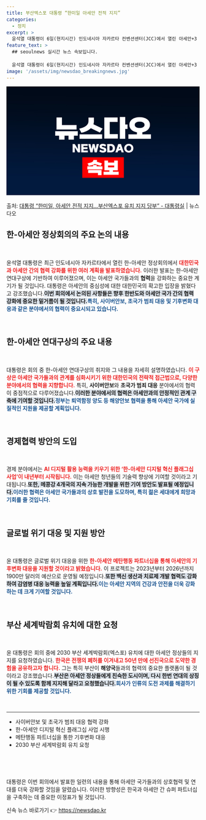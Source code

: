 ```yaml
---
title: 부산엑스포 대통령 “한미일 아세안 전적 지지”
categories:
  - 정치
excerpt: >
  윤석열 대통령이 6일(현지시간) 인도네시아 자카르타 컨벤션센터(JCC)에서 열린 아세안+3 정상회의에서 발언…
feature_text: >
  ## seoulnews 실시간 뉴스 속보입니다.

  윤석열 대통령이 6일(현지시간) 인도네시아 자카르타 컨벤션센터(JCC)에서 열린 아세안+3 정상회의에서 발언…
image: '/assets/img/newsdao_breakingnews.jpg'
---
```


![뉴스다오 속보](/assets/img/newsdao_breakingnews.jpg)

<p>출처: <a href="https://newsdao.kr/1840" rel="dofollow">대통령 “한미일, 아세안 전적 지지…부산엑스포 유치 지지 당부” - 대통령실</a> | 뉴스다오</p>

<h2 data-ke-size="size26">한-아세안 정상회의의 주요 논의 내용</h2>

<p data-ke-size="size16">&nbsp;</p>

윤석열 대통령은 최근 인도네시아 자카르타에서 열린 한-아세안 정상회의에서 <b><span style="color: #ee2323;">대한민국과 아세안 간의 협력 강화를 위한 여러 계획을 발표하였습니다.</span></b> 이러한 발표는 한-아세안 연대구상에 기반하여 이루어졌으며, 이는 아세안 국가들과의 <b>협력</b>을 강화하는 중요한 계기가 될 것입니다. 대통령은 아세안의 중심성에 대한 대한민국의 확고한 입장을 밝혔다고 강조했습니다.<b><span style="background-color: #21538527;">이번 회의에서 논의된 사항들은 향후 한반도와 아세안 국가 간의 <b>협력 강화</b>에 중요한 밑거름이 될 것입니다.</span></b><b><span style="color: #1a5490;">특히, 사이버안보, 초국가 범죄 대응 및 기후변화 대응과 같은 분야에서의 협력이 중요시되고 있습니다.</span></b>

<p data-ke-size="size16">&nbsp;</p>

<h2 data-ke-size="size26">한-아세안 연대구상의 주요 내용</h2>

<p data-ke-size="size16">&nbsp;</p>

대통령은 회의 중 한-아세안 연대구상의 취지와 그 내용을 자세히 설명하였습니다. <b><span style="color: #ee2323;">이 구상은 아세안 국가들과의 관계를 심화시키기 위한 대한민국의 전략적 접근법으로, 다양한 분야에서의 협력을 지향합니다.</span></b> 특히, <b>사이버안보</b>와 <b>초국가 범죄 대응</b> 분야에서의 협력이 중점적으로 다루어졌습니다.<b><span style="background-color: #21538527;">이러한 분야에서의 협력은 아세안과의 안정적인 관계 구축에 기여할 것입니다.</span></b><b><span style="color: #1a5490;">정부는 퇴역함정 양도 등 해양안보 협력을 통해 아세안 국가에 실질적인 지원을 제공할 계획입니다.</span></b>

<p data-ke-size="size16">&nbsp;</p>

<h2 data-ke-size="size26">경제협력 방안의 도입</h2>

<p data-ke-size="size16">&nbsp;</p>

경제 분야에서는 <b><span style="color: #ee2323;">AI 디지털 활용 능력을 키우기 위한 ‘한-아세안 디지털 혁신 플래그십 사업’이 내년부터 시작됩니다.</span></b> 이는 아세안 청년들의 기술력 향상에 기여할 것이라고 기대됩니다.<b><span style="background-color: #21538527;">또한, 메콩강 4개국의 지속 가능한 개발을 위한 기여 방안도 발표될 예정입니다.</span></b><b><span style="color: #1a5490;">이러한 협력은 아세안 국가들과의 상호 발전을 도모하며, 특히 젊은 세대에게 희망과 기회를 줄 것입니다.</span></b>

<p data-ke-size="size16">&nbsp;</p>

<h2 data-ke-size="size26">글로벌 위기 대응 및 지원 방안</h2>

<p data-ke-size="size16">&nbsp;</p>

윤 대통령은 글로벌 위기 대응을 위한 <b><span style="color: #ee2323;">한-아세안 메탄행동 파트너십을 통해 아세안의 기후변화 대응을 지원할 것이라고 밝혔습니다.</span></b> 이 프로젝트는 2023년부터 2026년까지 1900만 달러의 예산으로 운영될 예정입니다.<b><span style="background-color: #21538527;">또한 백신 생산과 치료제 개발 협력도 강화하여 감염병 대응 능력을 높일 계획입니다.</span></b><b><span style="color: #1a5490;">이는 아세안 지역의 건강과 안전을 더욱 강화하는 데 크게 기여할 것입니다.</span></b>

<p data-ke-size="size16">&nbsp;</p>

<h2 data-ke-size="size26">부산 세계박람회 유치에 대한 요청</h2>

<p data-ke-size="size16">&nbsp;</p>

윤 대통령은 회의 중에 2030 부산 세계박람회(엑스포) 유치에 대한 아세안 정상들의 지지를 요청하였습니다. <b><span style="color: #ee2323;">한국은 전쟁의 폐허를 이겨내고 50년 만에 선진국으로 도약한 경험을 공유하고자 합니다.</span></b> 그는 특히 부산이 <b>해양국</b>들과의 협력의 중요한 플랫폼이 될 것이라고 강조했습니다.<b><span style="background-color: #21538527;">부산은 아세안 정상들에게 친숙한 도시이며, 다시 한번 연대의 상징이 될 수 있도록 함께 지지해 달라고 요청했습니다.</span></b><b><span style="color: #1a5490;">회사가 인류의 도전 과제를 해결하기 위한 기회를 제공할 것입니다.</span></b>

<p data-ke-size="size16">&nbsp;</p>

<hr>

<ul>
    <li>사이버안보 및 초국가 범죄 대응 협력 강화</li>
    <li>한-아세안 디지털 혁신 플래그십 사업 시행</li>
    <li>메탄행동 파트너십을 통한 기후변화 대응</li>
    <li>2030 부산 세계박람회 유치 요청</li>
</ul>

<p data-ke-size="size16">&nbsp;</p>

<p data-ke-size="size16">&nbsp;</p>

대통령은 이번 회의에서 발표한 일련의 내용을 통해 아세안 국가들과의 상호협력 및 연대를 더욱 강화할 것임을 알렸습니다. 이러한 방향성은 한국과 아세안 간 슈퍼 파트너십을 구축하는 데 중요한 이정표가 될 것입니다. 

신속 뉴스 바로가기 👉 <a href="https://newsdao.kr" rel="dofollow">https://newsdao.kr</a>


